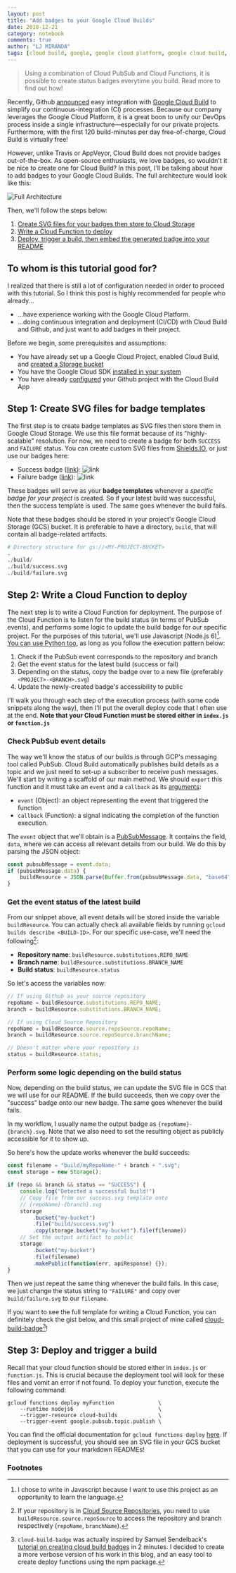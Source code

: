```yaml
---
layout: post
title: "Add badges to your Google Cloud Builds"
date: 2018-12-21
category: notebook
comments: true
author: "LJ MIRANDA"
tags: [cloud build, google, google cloud platform, google cloud build, badge]
---
```


> Using a combination of Cloud PubSub and Cloud Functions, it is possible to
> create status badges everytime you build. Read more to find out how!


Recently, Github
[announced](https://blog.github.com/2018-07-26-simplify-your-ci-process/) easy
integration with [Google Cloud Build](https://cloud.google.com/cloud-build/) to
simplify our continuous-integration (CI) processes. Because our company
leverages the Google Cloud Platform, it is a great boon to unify our DevOps
process inside a single infrastructure&mdash;especially for our private
projects. Furthermore, with the first 120 build-minutes per day free-of-charge,
Cloud Build is virtually free!

However, unlike Travis or AppVeyor, Cloud Build does not provide badges
out-of-the-box. As open-source enthusiasts, we love badges, so wouldn't it be
nice to create one for Cloud Build? In this post, I'll be talking about how to
add badges to your Google Cloud Builds. The full architecture would look like
this:

![Full Architecture](https://i.imgur.com/f3nK7gh.png)

Then, we'll follow the steps below:
1. [Create SVG files for your badges then store to Cloud Storage](#step-1-create-svg-files-for-badge-templates) 
2. [Write a Cloud Function to deploy](#step-2-write-a-cloud-function-to-deploy)
3. [Deploy, trigger a build, then embed the generated badge into your
   README](#step-3-deploy-and-trigger-a-build)

## To whom is this tutorial good for?

I realized that there is still a lot of configuration needed in order to proceed
with this tutorial. So I think this post is highly recommended for people who already...
- ...have experience working with the Google Cloud Platform.
- ...doing continuous integration and deployment (CI/CD) with Cloud Build and Github, and just want to add badges in their project.

Before we begin, some prerequisites and assumptions:
- You have already set up a Google Cloud Project, enabled Cloud Build, and
[created a Storage bucket](https://cloud.google.com/storage/docs/creating-buckets)
- You have the Google Cloud SDK [installed in your system](https://cloud.google.com/sdk/install) 
- You have already [configured](https://github.com/marketplace/google-cloud-build) your Github project with the Cloud Build App


## Step 1: Create SVG files for badge templates 

The first step is to create badge templates as SVG files then store them in
Google Cloud Storage. We use this file format because of its "highly-scalable"
resolution. For now, we need to create a badge for both `SUCCESS` and `FAILURE`
status. You can create custom SVG files from
[Shields.IO](https://shields.io/#/), or just use our badges here:

- Success badge ([link](https://storage.googleapis.com/tm-github-builds/build/success.svg)): ![link](https://storage.googleapis.com/tm-github-builds/build/success.svg) 
- Failure badge ([link](https://storage.googleapis.com/tm-github-builds/build/failure.svg)): ![link](https://storage.googleapis.com/tm-github-builds/build/failure.svg) 

These badges will serve as your **badge templates** whenever a *specific badge for
your project* is created. So if your latest build was successful, then the
success template is used. The same goes whenever the build fails.

Note that these badges should be stored in your project's Google Cloud Storage
(GCS) bucket. It is preferable to have a directory, `build`, that will contain all
badge-related artifacts. 

```s
# Directory structure for gs://<MY-PROJECT-BUCKET> 
.
./build/
./build/success.svg
./build/failure.svg
```

## Step 2: Write a Cloud Function to deploy 

The next step is to write a Cloud Function for deployment. The purpose of the
Cloud Function is to listen for the build status (in terms of PubSub events),
and performs some logic to update the build badge for our specific project. For
the purposes of this tutorial, we'll use Javascript (Node.js 6)[^1]. [You can
use Python
too](https://cloud.google.com/functions/docs/concepts/python-runtime),  as long
as you follow the execution pattern below:

1. Check if the PubSub event corresponds to the repository and branch
2. Get the event status for the latest build (success or fail)
3. Depending on the status, copy the badge over to a new file (preferably `<PROJECT>-<BRANCH>.svg`)
4. Update the newly-created badge's accessibility to public

I'll walk you through each step of the execution process (with some code
snippets along the way), then I'll put the overall deploy code that I
often use at the end. **Note that your Cloud Function must be stored either in
`index.js` or `function.js`**

### Check PubSub event details

The way we'll know the status of our builds is through GCP's messaging tool called
PubSub. Cloud Build automatically publishes build details as a topic and we
just need to set-up a subscriber to receive push messages. We'll start by writing a scaffold of our main method. We should `export` this
function and it must take an `event` and a `callback` as its [arguments](https://cloud.google.com/functions/docs/writing/background): 

- `event` (Object): an object representing the event that triggered the function
- `callback` (Function): a signal indicating the completion of the function
    execution. 

The `event` object that we'll obtain is a
[PubSubMessage](https://cloud.google.com/pubsub/docs/reference/rest/v1/PubsubMessage).
It contains the field, `data`, where we can access all relevant details from
our build. We do this by parsing the JSON object:

```javascript
const pubsubMessage = event.data;
if (pubsubMessage.data) {
    buildResource = JSON.parse(Buffer.from(pubsubMessage.data, "base64").toString());
}
```

### Get the event status of the latest build

From our snippet above, all event details will be stored inside the variable
`buildResource`. You can actually check all available fields by running `gcloud
builds describe <BUILD-ID>`. For our specific use-case, we'll need the
following[^2]:

- **Repository name**: `buildResource.substitutions.REPO_NAME`
- **Branch name**: `buildResource.substitutions.BRANCH_NAME` 
- **Build status**: `buildResource.status`

So let's access the variables now:

```javascript
// If using Github as your source repository 
repoName = buildResource.substitutions.REPO_NAME;
branch = buildResource.substitutions.BRANCH_NAME;

// If using Cloud Source Repository
repoName = buildResource.source.repoSource.repoName;
branch = buildResource.source.repoSource.branchName;

// Doesn't matter where your repository is
status = buildResource.status;
```

### Perform some logic depending on the build status

Now, depending on the build status, we can update the SVG file in GCS that we
will use for our README. If the build succeeds, then we copy over the "success"
badge onto our new badge. The same goes whenever the build fails.

In my workflow, I usually name the output badge as `{repoName}-{branch}.svg`.
Note that we also need to set the resulting object as publicly accessible for
it to show up.

So here's how the update works whenever the build succeeds:

```javascript
const filename = "build/myRepoName-" + branch + ".svg";
const storage = new Storage();

if (repo && branch && status == "SUCCESS") {
    console.log("Detected a successful build!")
    // Copy file from our success.svg template onto
    // {repoName}-{branch}.svg
    storage
        .bucket("my-bucket")
        .file("build/success.svg")
        .copy(storage.bucket("my-bucket").file(filename))
    // Set the output artifact to public        
    storage
        .bucket("my-bucket")
        .file(filename)
        .makePublic(function(err, apiResponse) {});
}
```

Then we just repeat the same thing whenever the build fails. In this case, we
just change the status string to `"FAILURE"` and copy over `build/failure.svg`
to our `filename`.

If you want to see the full template for writing a Cloud Function, you
can definitely check the gist below, and this small project of mine called
[cloud-build-badge](https://www.npmjs.com/package/cloud-build-badge)[^3]!

<script src="https://gist.github.com/ljvmiranda921/419e7c078d98069e8fc145d6cf0b540c.js"></script>

## Step 3: Deploy and trigger a build 

Recall that your cloud function should be stored either in `index.js` or
`function.js`. This is crucial because the deployment tool will look for
these files and vomit an error if not found. To deploy your function, execute
the following command:

```shell
gcloud functions deploy myFunction              \
    --runtime nodejs6                           \
    --trigger-resource cloud-builds             \
    --trigger-event google.pubsub.topic.publish \
```

You can find the official documentation for `gcloud functions deploy`
[here](https://cloud.google.com/sdk/gcloud/reference/functions/deploy).
If deployment is successful, you should see an SVG file in your GCS bucket
that you can use for your markdown READMEs!

### Footnotes

[^1]: I chose to write in Javascript because I want to use this project as an opportunity to learn the language.
[^2]: If your repository is in [Cloud Source Repositories](https://cloud.google.com/source-repositories/), you need to use `buildResource.source.repoSource` to access the repository and branch respectively (`repoName`, `branchName`). 
[^3]: `cloud-build-badge` was actually inspired by Samuel Sendelback's [tutorial on creating cloud build badges](https://github.com/sbsends/cloud-build-badge) in 2 minutes. I decided to create a more verbose version of his work in this blog, and an easy tool to create deploy functions using the npm package.
